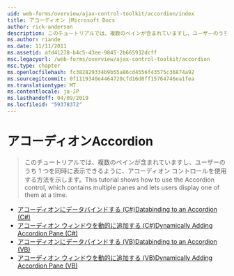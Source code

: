 ```yaml
---
uid: web-forms/overview/ajax-control-toolkit/accordion/index
title: アコーディオン |Microsoft Docs
author: rick-anderson
description: このチュートリアルでは、複数のペインが含まれていますし、ユーザーのうち 1 つを同時に表示できるように、アコーディオン コントロールを使用する方法を示します。
ms.author: riande
ms.date: 11/11/2011
ms.assetid: afd41278-b4c5-43ee-9845-2b665932dcff
msc.legacyurl: /web-forms/overview/ajax-control-toolkit/accordion
msc.type: chapter
ms.openlocfilehash: fc382829334b9b55a86cd4556f43575c36874a92
ms.sourcegitcommit: 0f1119340e4464720cfd16d0ff15764746ea1fea
ms.translationtype: MT
ms.contentlocale: ja-JP
ms.lasthandoff: 04/09/2019
ms.locfileid: "59378372"
---
```

# <a name="accordion"></a><span data-ttu-id="7fdc9-103">アコーディオン</span><span class="sxs-lookup"><span data-stu-id="7fdc9-103">Accordion</span></span>

> <span data-ttu-id="7fdc9-104">このチュートリアルでは、複数のペインが含まれていますし、ユーザーのうち 1 つを同時に表示できるように、アコーディオン コントロールを使用する方法を示します。</span><span class="sxs-lookup"><span data-stu-id="7fdc9-104">This tutorial shows how to use the Accordion control, which contains multiple panes and lets users display one of them at a time.</span></span>


- [<span data-ttu-id="7fdc9-105">アコーディオンにデータバインドする (C#)</span><span class="sxs-lookup"><span data-stu-id="7fdc9-105">Databinding to an Accordion (C#)</span></span>](databinding-to-an-accordion-cs.md)
- [<span data-ttu-id="7fdc9-106">アコーディオン ウィンドウを動的に追加する (C#)</span><span class="sxs-lookup"><span data-stu-id="7fdc9-106">Dynamically Adding Accordion Pane (C#)</span></span>](dynamically-adding-an-accordion-pane-cs.md)
- [<span data-ttu-id="7fdc9-107">アコーディオンにデータバインドする (VB)</span><span class="sxs-lookup"><span data-stu-id="7fdc9-107">Databinding to an Accordion (VB)</span></span>](databinding-to-an-accordion-vb.md)
- [<span data-ttu-id="7fdc9-108">アコーディオン ウィンドウを動的に追加する (VB)</span><span class="sxs-lookup"><span data-stu-id="7fdc9-108">Dynamically Adding Accordion Pane (VB)</span></span>](dynamically-adding-an-accordion-pane-vb.md)
